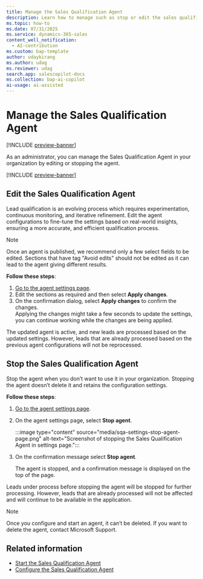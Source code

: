 ```yaml
---
title: Manage the Sales Qualification Agent
description: Learn how to manage such as stop or edit the sales qualification settings in Dynamics 365 Sales.
ms.topic: how-to 
ms.date: 07/31/2025
ms.service: dynamics-365-sales
content_well_notification:
  - AI-contribution
ms.custom: bap-template
author: udaykirang
ms.author: udag
ms.reviewer: udag
search.app: salescopilot-docs
ms.collection: bap-ai-copilot
ai-usage: ai-assisted
---
```


# Manage the Sales Qualification Agent

[!INCLUDE [preview-banner](~/../shared-content/shared/preview-includes/preview-banner.md)]

As an administrator, you can manage the Sales Qualification Agent in your organization by editing or stopping the agent.

[!INCLUDE [preview-banner](~/../shared-content/shared/preview-includes/preview-note-d365.md)]

## Edit the Sales Qualification Agent

Lead qualification is an evolving process which requires experimentation, continuous monitoring, and iterative refinement. Edit the agent configurations to fine-tune the settings based on real-world insights, ensuring a more accurate, and efficient qualification process.

>[!NOTE]
>Once an agent is published, we recommend only a few select fields to be edited. Sections that have tag "Avoid edits" should not be edited as it can lead to the agent giving different results.

**Follow these steps**:

1. [Go to the agent settings page](open-sales-qualification-agent-settings.md).  
1. Edit the sections as required and then select **Apply changes**.  
1. On the confirmation dialog, select **Apply changes** to confirm the changes.  
    Applying the changes might take a few seconds to update the settings, you can continue working while the changes are being applied.  

The updated agent is active, and new leads are processed based on the updated settings. However, leads that are already processed based on the previous agent configurations will not be reprocessed.

## Stop the Sales Qualification Agent

Stop the agent when you don’t want to use it in your organization. Stopping the agent doesn’t delete it and retains the configuration settings.

**Follow these steps**:

1. [Go to the agent settings page](open-sales-qualification-agent-settings.md).  
1. On the agent settings page, select **Stop agent**.  

    :::image type="content" source="media/sqa-settings-stop-agent-page.png" alt-text="Screenshot of stopping the Sales Qualification Agent in settings page.":::

1. On the confirmation message select **Stop agent**.  

    The agent is stopped, and a confirmation message is displayed on the top of the page.

Leads under process before stopping the agent will be stopped for further processing. However, leads that are already processed will not be affected and will continue to be available in the application.

> [!NOTE]
>
> Once you configure and start an agent, it can’t be deleted. If you want to delete the agent, contact Microsoft Support.

## Related information

- [Start the Sales Qualification Agent](start-sales-qualification-agent.md)  
- [Configure the Sales Qualification Agent](configure-sales-qualification-agent.md)
